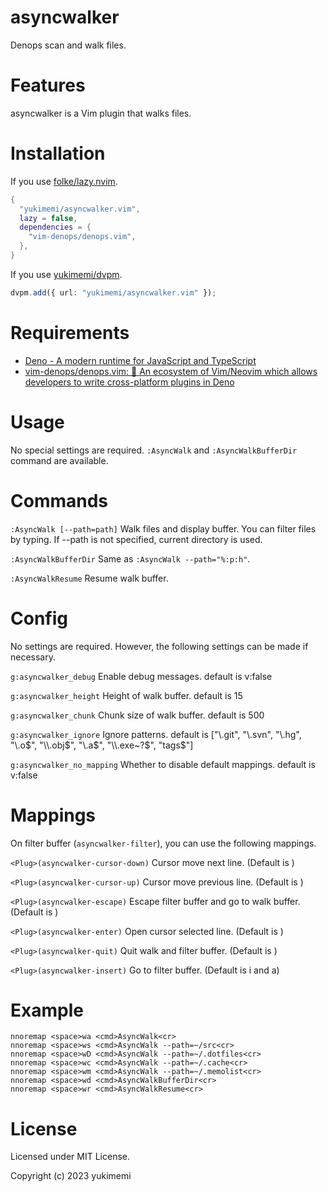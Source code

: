 # asyncwalker

Denops scan and walk files.

# Features

asyncwalker is a Vim plugin that walks files.

# Installation

If you use [folke/lazy.nvim](https://github.com/folke/lazy.nvim).

```lua
{
  "yukimemi/asyncwalker.vim",
  lazy = false,
  dependencies = {
    "vim-denops/denops.vim",
  },
}
```

If you use [yukimemi/dvpm](https://github.com/yukimemi/dvpm).

```typescript
dvpm.add({ url: "yukimemi/asyncwalker.vim" });
```

# Requirements

- [Deno - A modern runtime for JavaScript and TypeScript](https://deno.land/)
- [vim-denops/denops.vim: 🐜 An ecosystem of Vim/Neovim which allows developers to write cross-platform plugins in Deno](https://github.com/vim-denops/denops.vim)

# Usage

No special settings are required.
`:AsyncWalk` and `:AsyncWalkBufferDir` command are available.

# Commands

`:AsyncWalk [--path=path]`
Walk files and display buffer.
You can filter files by typing.
If --path is not specified, current directory is used.

`:AsyncWalkBufferDir`
Same as `:AsyncWalk --path="%:p:h"`.

`:AsyncWalkResume`
Resume walk buffer.

# Config

No settings are required. However, the following settings can be made if necessary.

`g:asyncwalker_debug`
Enable debug messages.
default is v:false

`g:asyncwalker_height`
Height of walk buffer.
default is 15

`g:asyncwalker_chunk`
Chunk size of walk buffer.
default is 500

`g:asyncwalker_ignore`
Ignore patterns.
default is ["\\.git", "\\.svn", "\\.hg", "\\.o$", "\\.obj$", "\\.a$", "\\.exe~?$", "tags$"]

`g:asyncwalker_no_mapping`
Whether to disable default mappings.
default is v:false

# Mappings

On filter buffer (`asyncwalker-filter`), you can use the following mappings.

`<Plug>(asyncwalker-cursor-down)`
Cursor move next line. (Default is <C-j>)

`<Plug>(asyncwalker-cursor-up)`
Cursor move previous line. (Default is <C-k>)

`<Plug>(asyncwalker-escape)`
Escape filter buffer and go to walk buffer. (Default is <ESC>)

`<Plug>(asyncwalker-enter)`
Open cursor selected line. (Default is <CR>)

`<Plug>(asyncwalker-quit)`
Quit walk and filter buffer. (Default is <ESC>)

`<Plug>(asyncwalker-insert)`
Go to filter buffer. (Default is i and a)

# Example

```vim
nnoremap <space>wa <cmd>AsyncWalk<cr>
nnoremap <space>ws <cmd>AsyncWalk --path=~/src<cr>
nnoremap <space>wD <cmd>AsyncWalk --path=~/.dotfiles<cr>
nnoremap <space>wc <cmd>AsyncWalk --path=~/.cache<cr>
nnoremap <space>wm <cmd>AsyncWalk --path=~/.memolist<cr>
nnoremap <space>wd <cmd>AsyncWalkBufferDir<cr>
nnoremap <space>wr <cmd>AsyncWalkResume<cr>
```

# License

Licensed under MIT License.

Copyright (c) 2023 yukimemi

